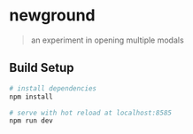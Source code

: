 # newground

> an experiment in opening multiple modals

## Build Setup

``` bash
# install dependencies
npm install

# serve with hot reload at localhost:8585
npm run dev

```
